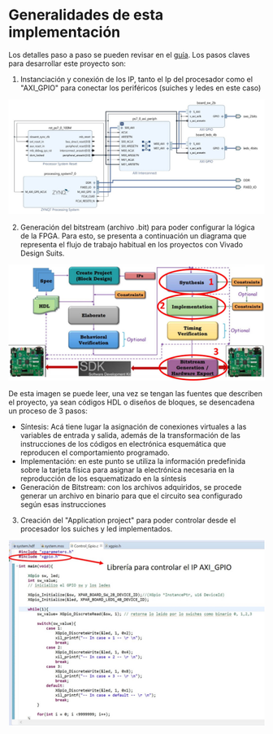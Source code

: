 
# Generalidades de esta implementación 

Los detalles paso a paso se pueden revisar en el [guía](https://github.com/DanielEstrada971102/Implementaciones_FPGA/blob/master/Repaso_Vivado/guias/lab_gpio_in_out.pdf).
Los pasos claves para desarrollar este proyecto son:

1. Instanciación y conexión de los IP, tanto el Ip del procesador como el "AXI_GPIO" para conectar los periféricos (suiches y ledes en este caso)

<img src="/.images/GPIO_BD.jpg" width="600">

2. Generación del bitstream (archivo .bit) para poder configurar la lógica de la FPGA. Para esto, se presenta a continuación un diagrama que representa
el flujo de trabajo habitual en los proyectos con Vivado Design Suits.

<img src="/.images/GPIO_Worlflow.jpg" width="600">

De esta imagen se puede leer, una vez se tengan las fuentes que describen el proyecto, ya sean códigos HDL o diseños de bloques, se desencadena un proceso de 3 pasos:
* Síntesis: Acá tiene lugar la asignación de conexiones virtuales a las variables de entrada y salida, además de la transformación de las instrucciones de los códigos en electrónica esquemática que reproducen el comportamiento programado.
* Implementación: en este punto se utiliza la información predefinida sobre la tarjeta física para asignar la electrónica necesaria en la reproducción de los esquematizado en la síntesis
* Generación de Bitstream: con los archivos adquiridos, se procede generar un archivo en binario para que el circuito sea configurado según esas instrucciones

3. Creación del "Application project" para poder controlar desde el procesador los suiches y led implementados. 

<img src="/.images/GPIO_SDK.jpg" width="600">

